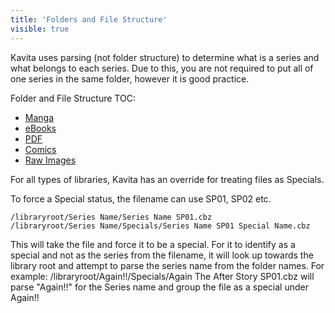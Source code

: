 ```yaml
---
title: 'Folders and File Structure'
visible: true
---
```


Kavita uses parsing (not folder structure) to determine what is a series and what belongs to each series. Due to this, you are not required to put all of one series in the same folder, however it is good practice.

Folder and File Structure TOC:

* [Manga](https://wiki.kavitareader.com/faq/folders-and-file-structure/manga)
* [eBooks](https://wiki.kavitareader.com/faq/folders-and-file-structure/ebooks)
* [PDF](https://wiki.kavitareader.com/faq/folders-and-file-structure/pdf)
* [Comics](https://wiki.kavitareader.com/faq/folders-and-file-structure/comics)
* [Raw Images](https://wiki.kavitareader.com/faq/folders-and-file-structure/raw-images)

For all types of libraries, Kavita has an override for treating files as Specials. 

To force a Special status, the filename can use SP01, SP02 etc.

    /libraryroot/Series Name/Series Name SP01.cbz
    /libraryroot/Series Name/Specials/Series Name SP01 Special Name.cbz

This will take the file and force it to be a special. For it to identify as a special and not as the series from the filename, it will look up towards the library root and attempt to parse the series name from the folder names. 
For example:
/libraryroot/Again!!/Specials/Again The After Story SP01.cbz will parse "Again!!" for the Series name and group the file as a special under Again!!